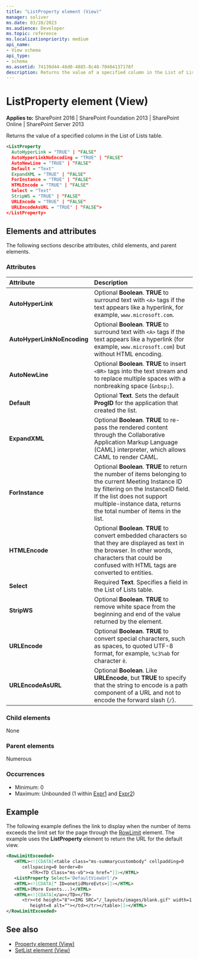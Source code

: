 ```yaml
---
title: "ListProperty element (View)"
manager: soliver
ms.date: 03/28/2023
ms.audience: Developer
ms.topic: reference
ms.localizationpriority: medium
api_name:
- View schema
api_type:
- schema
ms.assetid: 74139d44-48d0-4885-8c48-70404137178f
description: Returns the value of a specified column in the List of Lists table.
---
```


# ListProperty element (View)

**Applies to:** SharePoint 2016 | SharePoint Foundation 2013 | SharePoint Online | SharePoint Server 2013

Returns the value of a specified column in the List of Lists table.

```XML
<ListProperty
  AutoHyperLink = "TRUE" | "FALSE"
  AutoHyperLinkNoEncoding = "TRUE" | "FALSE"
  AutoNewLine = "TRUE" | "FALSE"
  Default = "Text"
  ExpandXML = "TRUE" | "FALSE"
  ForInstance = "TRUE" | "FALSE"
  HTMLEncode = "TRUE" | "FALSE"
  Select = "Text"
  StripWS = "TRUE" | "FALSE"
  URLEncode = "TRUE" | "FALSE"
  URLEncodeAsURL = "TRUE" | "FALSE">
</ListProperty>
```

## Elements and attributes

The following sections describe attributes, child elements, and parent elements.

### Attributes

|Attribute|Description|
|:-----|:-----|
|**AutoHyperLink** |Optional **Boolean**. **TRUE** to surround text with `<A>` tags if the text appears like a hyperlink, for example, `www.microsoft.com`.  |
|**AutoHyperLinkNoEncoding** |Optional **Boolean**. **TRUE** to surround text with `<A>` tags if the text appears like a hyperlink (for example, `www.microsoft.com`) but without HTML encoding.  |
|**AutoNewLine** |Optional **Boolean**. **TRUE** to insert `<BR>` tags into the text stream and to replace multiple spaces with a nonbreaking space (`&nbsp;`).  |
|**Default** |Optional **Text**. Sets the default **ProgID** for the application that created the list.  |
|**ExpandXML** |Optional **Boolean**. **TRUE** to re-pass the rendered content through the Collaborative Application Markup Language (CAML) interpreter, which allows CAML to render CAML.  |
|**ForInstance** |Optional **Boolean**. **TRUE** to return the number of items belonging to the current Meeting Instance ID by filtering on the InstanceID field. If the list does not support multiple-instance data, returns the total number of items in the list.  |
|**HTMLEncode** |Optional **Boolean**. **TRUE** to convert embedded characters so that they are displayed as text in the browser. In other words, characters that could be confused with HTML tags are converted to entities.  |
|**Select** |Required **Text**. Specifies a field in the List of Lists table.  |
|**StripWS** |Optional **Boolean**. **TRUE** to remove white space from the beginning and end of the value returned by the element.  |
|**URLEncode** |Optional **Boolean**. **TRUE** to convert special characters, such as spaces, to quoted UTF-8 format, for example, `%c3%ab` for character `ë`.  |
|**URLEncodeAsURL** |Optional **Boolean**. Like **URLEncode**, but **TRUE** to specify that the string to encode is a path component of a URL and not to encode the forward slash (`/`).  |

### Child elements

None

### Parent elements

Numerous

### Occurrences

- Minimum: 0
- Maximum: Unbounded (1 within [Expr1](expr1-element-view.md) and [Expr2](expr2-element-view.md))

## Example

The following example defines the link to display when the number of items exceeds the limit set for the page through the [RowLimit](rowlimit-element-list.md) element. The example uses the **ListProperty** element to return the URL for the default view.

```XML
<RowLimitExceeded>
   <HTML><![CDATA[<table class="ms-summarycustombody" cellpadding=0
      cellspacing=0 border=0>
         <TR><TD Class="ms-vb"><a href="]]></HTML>
   <ListProperty Select='DefaultViewUrl'/>
   <HTML><![CDATA[" ID=onetidMoreEvts>]]></HTML>
   <HTML>(More Events...)</HTML>
   <HTML><![CDATA[</a></TD></TR>
      <tr><td height="8"><IMG SRC="/_layouts/images/blank.gif" width=1
         height=8 alt=""></td></tr></table>]]></HTML>
</RowLimitExceeded>
```

## See also

- [Property element (View)](property-element-view.md)
- [SetList element (View)](setlist-element-view.md)
